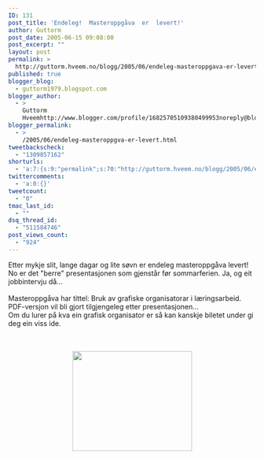 ```yaml
---
ID: 131
post_title: 'Endeleg!  Masteroppgåva  er  levert!'
author: Guttorm
post_date: 2005-06-15 09:08:00
post_excerpt: ""
layout: post
permalink: >
  http://guttorm.hveem.no/blogg/2005/06/endeleg-masteroppgava-er-levert/
published: true
blogger_blog:
  - guttorm1979.blogspot.com
blogger_author:
  - >
    Guttorm
    Hveemhttp://www.blogger.com/profile/16825705109380499953noreply@blogger.com
blogger_permalink:
  - >
    /2005/06/endeleg-masteroppgva-er-levert.html
tweetbackscheck:
  - "1309857162"
shorturls:
  - 'a:7:{s:9:"permalink";s:70:"http://guttorm.hveem.no/blogg/2005/06/endeleg-masteroppgava-er-levert/";s:7:"tinyurl";s:25:"http://tinyurl.com/oyol33";s:4:"isgd";s:17:"http://is.gd/NUve";s:5:"bitly";s:19:"http://bit.ly/6TEQZ";s:5:"snipr";s:22:"http://snipr.com/jew4j";s:5:"snurl";s:22:"http://snurl.com/jew4j";s:7:"snipurl";s:24:"http://snipurl.com/jew4j";}'
twittercomments:
  - 'a:0:{}'
tweetcount:
  - "0"
tmac_last_id:
  - ""
dsq_thread_id:
  - "511584746"
post_views_count:
  - "924"
---
```

Etter mykje slit, lange dagar og lite søvn er endeleg masteroppgåva levert!<br />No er det "berre" presentasjonen som gjenstår før sommarferien. Ja, og eit jobbintervju då...<br /><br />Masteroppgåva har tittel: Bruk av grafiske organisatorar i læringsarbeid. PDF-versjon vil bli gjort tilgjengeleg etter presentasjonen...<br />Om du lurer på kva ein grafisk organisator er så kan kanskje biletet under gi deg ein viss ide.<br /><br /><br /><p align="center"><img style="WIDTH: 243px; HEIGHT: 203px" height="232" src="http://guttorm.hveem.no/blogg/master.jpg" width="243" /></p>